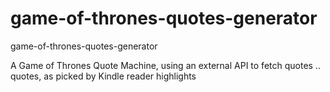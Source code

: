 # game-of-thrones-quotes-generator 
game-of-thrones-quotes-generator
                    
                    
                     

A Game of Thrones Quote Machine, using an external API to fetch quotes .. quotes, as picked by Kindle reader highlights

 
